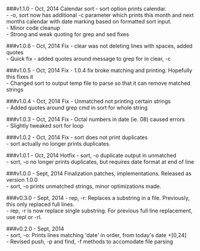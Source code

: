 ###v1.1.0 - Oct, 2014
Calendar sort - sort option prints calendar.  
  \- -o, sort now has additional -c parameter which prints this month and next months calendar with date marking based on formatted sort input.  
  \- Minor code cleanup  
  \- Strong and weak quoting for grep and sed fixes  

###v1.0.6 - Oct, 2014
Fix - clear was not deleting lines with spaces, added quotes  
  \- Quick fix - added quotes around message to grep for in clear, -c  

###v1.0.5 - Oct, 2014
Fix - 1.0.4 fix broke matching and printing. Hopefully this fixes it  
  \- Changed sort to output temp file to parse so that it can remove matched strings  

###v1.0.4 - Oct, 2014
Fix - Unmatched not printing certain strings  
  \- Added quotes around grep cmd in sort for whole string  

###v1.0.3 - Oct, 2014
Fix - Octal numbers in date (ie. 08) caused errors  
  \- Slightly tweaked sort for loop  

###v1.0.2 - Oct, 2014
Fix - sort does not print duplicates  
  \- sort actually no longer prints duplicates.  

###v1.0.1 - Oct, 2014
Hotfix - sort, -o duplicate output in unmatched  
  \- sort, -o no longer prints duplicates, but requires date format at end of line  

###v1.0.0 - Sept, 2014
Finalization patches, implementations. Released as version 1.0.0  
  \- sort, -o prints unmatched strings, minor optimizations made.  

###v0.3.0 - Sept, 2014
  \- rep, -r: Replaces a substring in a file. Previously, this only replaced full lines.  
  \- rep, -r is now replace single substring. For previous full line replacement, use repl or -rl.  

###v0.2.0 - Sept, 2014  
  \- sort, -o: Prints lines matching 'date' in order, from today's date +[0,24]  
  \- Revised push, -p and find, -f methods to accomodate file parsing  
